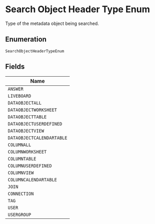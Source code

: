 
# Search Object Header Type Enum

Type of the metadata object being searched.

## Enumeration

`SearchObjectHeaderTypeEnum`

## Fields

| Name |
|  --- |
| `ANSWER` |
| `LIVEBOARD` |
| `DATAOBJECTALL` |
| `DATAOBJECTWORKSHEET` |
| `DATAOBJECTTABLE` |
| `DATAOBJECTUSERDEFINED` |
| `DATAOBJECTVIEW` |
| `DATAOBJECTCALENDARTABLE` |
| `COLUMNALL` |
| `COLUMNWORKSHEET` |
| `COLUMNTABLE` |
| `COLUMNUSERDEFINED` |
| `COLUMNVIEW` |
| `COLUMNCALENDARTABLE` |
| `JOIN` |
| `CONNECTION` |
| `TAG` |
| `USER` |
| `USERGROUP` |

